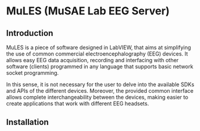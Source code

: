 # MuLES (MuSAE Lab EEG Server)

## Introduction

MuLES is a piece of software designed in LabVIEW, that aims at simplifying the use of common commercial electroencephalography (EEG) devices. It allows easy EEG data acquisition, recording and interfacing with other software (clients) programmed in any language that supports basic network socket programming.

In this sense, it is not necessary for the user to delve into the available SDKs and APIs of the different devices. Moreover, the provided common interface allows complete interchangeability between the devices, making easier to create applications that work with different EEG headsets. 

## Installation



